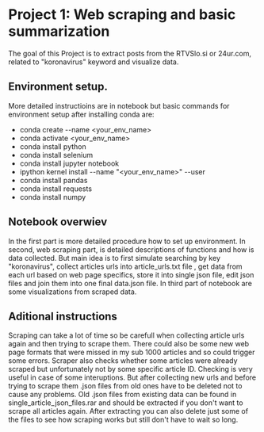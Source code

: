 # Project 1: Web scraping and basic summarization

The goal of this Project is to extract posts from the RTVSlo.si or 24ur.com, related to "koronavirus" keyword and visualize data.

## Environment setup. 
More detailed instructioins are in notebook but basic commands for environment setup after installing conda are:

- conda create --name <your_env_name>
- conda activate <your_env_name>
- conda install python
- conda install selenium
- conda install jupyter notebook
- ipython kernel install --name "<your_env_name>" --user
- conda install pandas
- conda install requests
- conda install numpy

## Notebook overwiev
In the first part is more detailed procedure how to set up environment. In second, web scraping part, is detailed descriptions of functions and how is data collected.
But main idea is to first simulate searching by key "koronavirus", collect articles urls into article_urls.txt file , get data from each url based on web page specifics, 
store it into single json file, edit json files and join them into one final data.json file. In third part of notebook are some visualizations from scraped data.


## Aditional instructions
Scraping can take a lot of time so be carefull when collecting article urls again and then trying to scrape them. There could also be some new web page formats that were missed
in my sub 1000 articles and so could trigger some errors. Scraper also checks whether some articles were already scraped but unfortunately not by some specific article ID. 
Checking is very useful in case of some interuptions. But after collecting new urls and before trying to scrape them .json files from old ones have to be deleted not to cause any problems.
Old .json files from existing data can be found in single_article_json_files.rar and should be extracted if you don't want to scrape all articles again. 
After extracting you can also delete just some of the files to see how scraping works but still don't have to wait so long. 